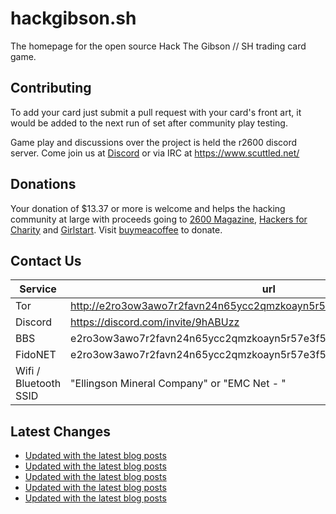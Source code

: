 # hackgibson.sh
The homepage for the open source Hack The Gibson // SH trading card game.


## Contributing

To add your card just submit a pull request with your card's front art, it would be added to the next run of set after community play testing.

Game play and discussions over the project is held the r2600 discord server. Come join us at [Discord](https://discord.com/invite/9hABUzz) or via IRC at https://www.scuttled.net/


## Donations

Your donation of $13.37 or more is welcome and helps the hacking community at large with proceeds going to [2600 Magazine](https://2600.com/), [Hackers for Charity](https://hackersforcharity.org) and [Girlstart](https://girlstart.org).  Visit [buymeacoffee](https://www.buymeacoffee.com/hackgibson.sh) to donate.


## Contact Us

Service | url
-|-
Tor | http://e2ro3ow3awo7r2favn24n65ycc2qmzkoayn5r57e3f56nvjwdcgg32ad.onion
Discord | https://discord.com/invite/9hABUzz
BBS | e2ro3ow3awo7r2favn24n65ycc2qmzkoayn5r57e3f56nvjwdcgg32ad.onion:23
FidoNET | e2ro3ow3awo7r2favn24n65ycc2qmzkoayn5r57e3f56nvjwdcgg32ad.onion:24554
Wifi / Bluetooth SSID | "Ellingson Mineral Company" or "EMC Net - <fidonet address>"

## Latest Changes
<!-- BLOG-POST-LIST:START -->
- [Updated with the latest blog posts](https://github.com/DFW2600/hackgibson.sh/commit/b81c5c28bc1544b6a2a210bd56342a04bbbd91aa)
- [Updated with the latest blog posts](https://github.com/DFW2600/hackgibson.sh/commit/353a9cfaed1e6d054ad6fc1b17e8842afc745be6)
- [Updated with the latest blog posts](https://github.com/DFW2600/hackgibson.sh/commit/b2d059240781db70c1ef399207e1c7c548a9eebe)
- [Updated with the latest blog posts](https://github.com/DFW2600/hackgibson.sh/commit/d342fd5657f511cac59b24524f7c5d7401bffbca)
- [Updated with the latest blog posts](https://github.com/DFW2600/hackgibson.sh/commit/25ba1caa4341de283248f621d702a3a57df97d49)
<!-- BLOG-POST-LIST:END -->
